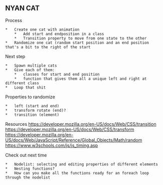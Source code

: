 ## NYAN CAT

Process

	* 	Create one cat with animation
		*	Add start and endposition in a class
		*	Transition property to move from one state to the other
	*	Randomize one cat (random start position and an end position that's a bit to the right of the start

Next step

	*	Spawn multiple cats
	*	Give each of them:
		*	classes for start and end position
		*	function that gives them all a unique left and right at different class
	*	Loop that shit

Properties to randomize

	*	left (start and end)
	*	transform rotate (end)?
	*	transition (element)



Resources
https://developer.mozilla.org/en-US/docs/Web/CSS/transition
https://developer.mozilla.org/en-US/docs/Web/CSS/transform
https://developer.mozilla.org/en-US/docs/Web/JavaScript/Reference/Global_Objects/Math/random
https://www.w3schools.com/js/js_timing.asp


Check out next time

	*	Nodelist: selecting and editing properties of different elements
	*	Nesting functions?
	*	How can you make all the functions ready for an foreach loop through the nodelist

